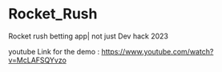 # Rocket_Rush
Rocket rush betting app| not just Dev hack 2023

youtube Link for the demo : https://www.youtube.com/watch?v=McLAFSQYvzo
